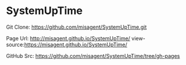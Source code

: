 # SystemUpTime

Git Clone:
https://github.com/misagent/SystemUpTime.git

Page Url:
http://misagent.github.io/SystemUpTime/
view-source:https://misagent.github.io/SystemUpTime/

GitHub Src:
https://github.com/misagent/SystemUpTime/tree/gh-pages
